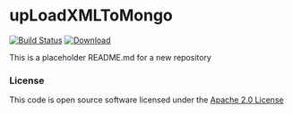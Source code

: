 # upLoadXMLToMongo

[![Build Status](https://travis-ci.org/hmrc/upLoadXMLToMongo.svg)](https://travis-ci.org/hmrc/upLoadXMLToMongo) [ ![Download](https://api.bintray.com/packages/hmrc/releases/upLoadXMLToMongo/images/download.svg) ](https://bintray.com/hmrc/releases/upLoadXMLToMongo/_latestVersion)

This is a placeholder README.md for a new repository

### License

This code is open source software licensed under the [Apache 2.0 License]("http://www.apache.org/licenses/LICENSE-2.0.html")